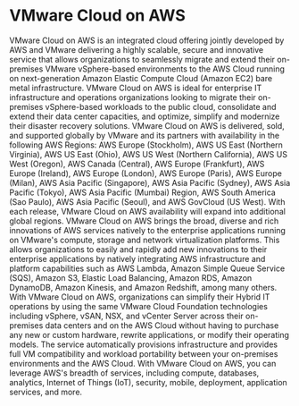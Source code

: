 # VMware Cloud on AWS
VMware Cloud on AWS is an integrated cloud offering jointly developed by AWS and VMware delivering a
highly scalable, secure and innovative service that allows organizations to seamlessly migrate and extend
their on-premises VMware vSphere-based environments to the AWS Cloud running on next-generation
Amazon Elastic Compute Cloud (Amazon EC2) bare metal infrastructure. VMware Cloud on AWS is
ideal for enterprise IT infrastructure and operations organizations looking to migrate their on-premises
vSphere-based workloads to the public cloud, consolidate and extend their data center capacities, and
optimize, simplify and modernize their disaster recovery solutions. VMware Cloud on AWS is delivered,
sold, and supported globally by VMware and its partners with availability in the following AWS Regions:
AWS Europe (Stockholm), AWS US East (Northern Virginia), AWS US East (Ohio), AWS US West (Northern
California), AWS US West (Oregon), AWS Canada (Central), AWS Europe (Frankfurt), AWS Europe (Ireland),
AWS Europe (London), AWS Europe (Paris), AWS Europe (Milan), AWS Asia Pacific (Singapore), AWS Asia
Pacific (Sydney), AWS Asia Pacific (Tokyo), AWS Asia Pacific (Mumbai) Region, AWS South America (Sao
Paulo), AWS Asia Pacific (Seoul), and AWS GovCloud (US West). With each release, VMware Cloud on AWS
availability will expand into additional global regions.
VMware Cloud on AWS brings the broad, diverse and rich innovations of AWS services natively to the
enterprise applications running on VMware's compute, storage and network virtualization platforms.
This allows organizations to easily and rapidly add new innovations to their enterprise applications by
natively integrating AWS infrastructure and platform capabilities such as AWS Lambda, Amazon Simple
Queue Service (SQS), Amazon S3, Elastic Load Balancing, Amazon RDS, Amazon DynamoDB, Amazon
Kinesis, and Amazon Redshift, among many others.
With VMware Cloud on AWS, organizations can simplify their Hybrid IT operations by using the same
VMware Cloud Foundation technologies including vSphere, vSAN, NSX, and vCenter Server across
their on-premises data centers and on the AWS Cloud without having to purchase any new or custom
hardware, rewrite applications, or modify their operating models. The service automatically provisions
infrastructure and provides full VM compatibility and workload portability between your on-premises
environments and the AWS Cloud. With VMware Cloud on AWS, you can leverage AWS's breadth of
services, including compute, databases, analytics, Internet of Things (IoT), security, mobile, deployment,
application services, and more.